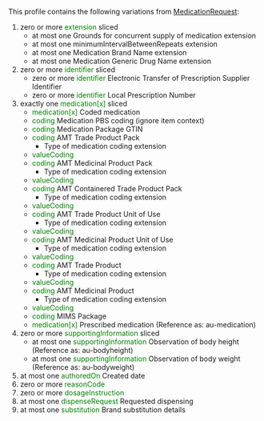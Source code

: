 This profile contains the following variations from [MedicationRequest](http://hl7.org/fhir/STU3/MedicationRequest):

1. zero or more <span style='color:green'> extension </span>  sliced
   * at most one Grounds for concurrent supply of medication extension
   * at most one minimumIntervalBetweenRepeats extension
   * at most one Medication Brand Name extension
   * at most one Medication Generic Drug Name extension
1. zero or more <span style='color:green'> identifier </span>  sliced
   * zero or more <span style='color:green'> identifier </span> Electronic Transfer of Prescription Supplier Identifier
   * zero or more <span style='color:green'> identifier </span> Local Prescription Number
1. exactly one <span style='color:green'> medication[x] </span>  sliced
   * <span style='color:green'> medication[x] </span> Coded medication
   * <span style='color:green'> coding </span> Medication PBS coding (ignore item context)
   * <span style='color:green'> coding </span> Medication Package GTIN
   * <span style='color:green'> coding </span> AMT Trade Product Pack
      * Type of medication coding extension
   * <span style='color:green'> valueCoding </span> 
   * <span style='color:green'> coding </span> AMT Medicinal Product Pack
      * Type of medication coding extension
   * <span style='color:green'> valueCoding </span> 
   * <span style='color:green'> coding </span> AMT Containered Trade Product Pack
      * Type of medication coding extension
   * <span style='color:green'> valueCoding </span> 
   * <span style='color:green'> coding </span> AMT Trade Product Unit of Use
      * Type of medication coding extension
   * <span style='color:green'> valueCoding </span> 
   * <span style='color:green'> coding </span> AMT Medicinal Product Unit of Use
      * Type of medication coding extension
   * <span style='color:green'> valueCoding </span> 
   * <span style='color:green'> coding </span> AMT Trade Product
      * Type of medication coding extension
   * <span style='color:green'> valueCoding </span> 
   * <span style='color:green'> coding </span> AMT Medicinal Product
      * Type of medication coding extension
   * <span style='color:green'> valueCoding </span> 
   * <span style='color:green'> coding </span> MIMS Package
   * <span style='color:green'> medication[x] </span> Prescribed medication (Reference as: au-medication)
1. zero or more <span style='color:green'> supportingInformation </span>  sliced
   * at most one <span style='color:green'> supportingInformation </span> Observation of body height (Reference as: au-bodyheight)
   * at most one <span style='color:green'> supportingInformation </span> Observation of body weight (Reference as: au-bodyweight)
1. at most one <span style='color:green'> authoredOn </span> Created date
1. zero or more <span style='color:green'> reasonCode </span> 
1. zero or more <span style='color:green'> dosageInstruction </span> 
1. at most one <span style='color:green'> dispenseRequest </span> Requested dispensing
1. at most one <span style='color:green'> substitution </span> Brand substitution details